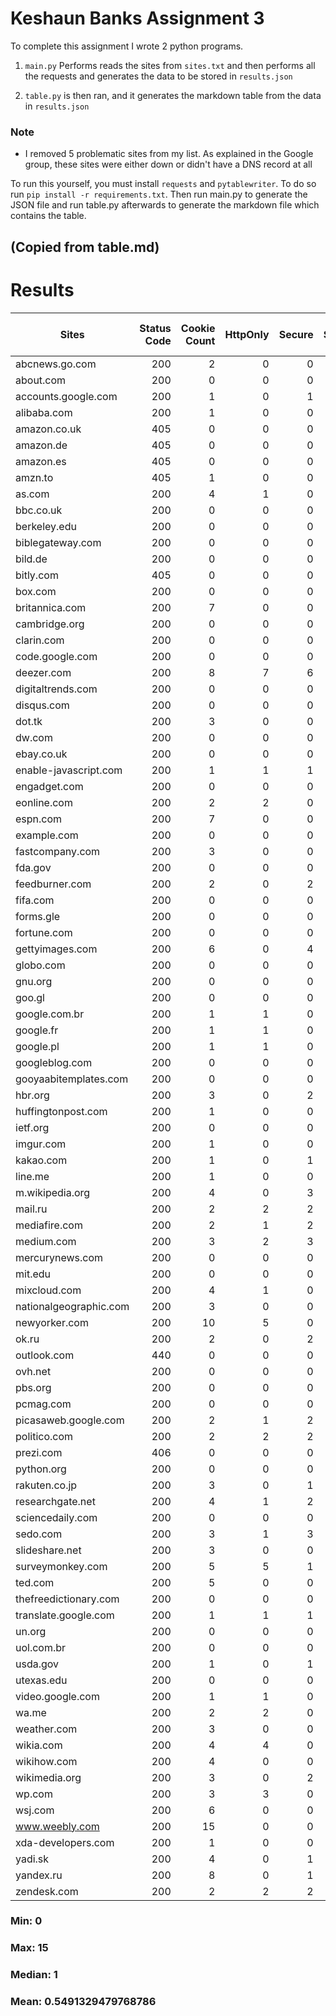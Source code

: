 # Keshaun Banks Assignment 3
To complete this assignment I wrote 2 python programs.
1) ``main.py`` Performs reads the sites from ``sites.txt`` and then performs all the requests and generates the data to be stored in ``results.json``

2) ``table.py`` is then ran, and it generates the markdown table from the data in ``results.json``

### Note
* I removed 5 problematic sites from my list. As explained in the Google group, these sites were either down or didn't have a DNS record at all

To run this yourself, you must install ``requests`` and ``pytablewriter``. To do so run ``pip install -r requirements.txt``. Then run main.py to generate the JSON file and run table.py afterwards to generate the markdown file
which contains the table.

## (Copied from table.md)
# Results
|        Sites         |Status Code|Cookie Count|HttpOnly|Secure|SameSite|SameSite Strict|SameSite Lax|SameSite None|Path|Non-default Path|
|----------------------|----------:|-----------:|-------:|-----:|-------:|--------------:|-----------:|------------:|---:|---------------:|
|abcnews.go.com        |        200|           2|       0|     0|       0|              0|           0|            0|   2|               0|
|about.com             |        200|           0|       0|     0|       0|              0|           0|            0|   0|               0|
|accounts.google.com   |        200|           1|       0|     1|       1|              0|           0|            0|   1|               0|
|alibaba.com           |        200|           1|       0|     0|       0|              0|           0|            0|   1|               0|
|amazon.co.uk          |        405|           0|       0|     0|       0|              0|           0|            0|   0|               0|
|amazon.de             |        405|           0|       0|     0|       0|              0|           0|            0|   0|               0|
|amazon.es             |        405|           0|       0|     0|       0|              0|           0|            0|   0|               0|
|amzn.to               |        405|           1|       0|     0|       0|              0|           0|            0|   1|               0|
|as.com                |        200|           4|       1|     0|       1|              0|           0|            1|   4|               0|
|bbc.co.uk             |        200|           0|       0|     0|       0|              0|           0|            0|   0|               0|
|berkeley.edu          |        200|           0|       0|     0|       0|              0|           0|            0|   0|               0|
|biblegateway.com      |        200|           0|       0|     0|       0|              0|           0|            0|   0|               0|
|bild.de               |        200|           0|       0|     0|       0|              0|           0|            0|   0|               0|
|bitly.com             |        405|           0|       0|     0|       0|              0|           0|            0|   0|               0|
|box.com               |        200|           0|       0|     0|       0|              0|           0|            0|   0|               0|
|britannica.com        |        200|           7|       0|     0|       0|              0|           0|            0|   7|               0|
|cambridge.org         |        200|           0|       0|     0|       0|              0|           0|            0|   0|               0|
|clarin.com            |        200|           0|       0|     0|       0|              0|           0|            0|   0|               0|
|code.google.com       |        200|           0|       0|     0|       0|              0|           0|            0|   0|               0|
|deezer.com            |        200|           8|       7|     6|       7|              0|           0|            7|   8|               0|
|digitaltrends.com     |        200|           0|       0|     0|       0|              0|           0|            0|   0|               0|
|disqus.com            |        200|           0|       0|     0|       0|              0|           0|            0|   0|               0|
|dot.tk                |        200|           3|       0|     0|       0|              0|           0|            0|   3|               0|
|dw.com                |        200|           0|       0|     0|       0|              0|           0|            0|   0|               0|
|ebay.co.uk            |        200|           0|       0|     0|       0|              0|           0|            0|   0|               0|
|enable-javascript.com |        200|           1|       1|     1|       0|              0|           1|            0|   1|               0|
|engadget.com          |        200|           0|       0|     0|       0|              0|           0|            0|   0|               0|
|eonline.com           |        200|           2|       2|     0|       2|              2|           0|            0|   2|               0|
|espn.com              |        200|           7|       0|     0|       0|              0|           0|            0|   7|               0|
|example.com           |        200|           0|       0|     0|       0|              0|           0|            0|   0|               0|
|fastcompany.com       |        200|           3|       0|     0|       0|              0|           0|            0|   3|               0|
|fda.gov               |        200|           0|       0|     0|       0|              0|           0|            0|   0|               0|
|feedburner.com        |        200|           2|       0|     2|       1|              0|           0|            0|   2|               0|
|fifa.com              |        200|           0|       0|     0|       0|              0|           0|            0|   0|               0|
|forms.gle             |        200|           0|       0|     0|       0|              0|           0|            0|   0|               0|
|fortune.com           |        200|           0|       0|     0|       0|              0|           0|            0|   0|               0|
|gettyimages.com       |        200|           6|       0|     4|       6|              0|           0|            0|   6|               0|
|globo.com             |        200|           0|       0|     0|       0|              0|           0|            0|   0|               0|
|gnu.org               |        200|           0|       0|     0|       0|              0|           0|            0|   0|               0|
|goo.gl                |        200|           0|       0|     0|       0|              0|           0|            0|   0|               0|
|google.com.br         |        200|           1|       1|     0|       1|              0|           0|            0|   1|               0|
|google.fr             |        200|           1|       1|     0|       1|              0|           0|            0|   1|               0|
|google.pl             |        200|           1|       1|     0|       1|              0|           0|            0|   1|               0|
|googleblog.com        |        200|           0|       0|     0|       0|              0|           0|            0|   0|               0|
|gooyaabitemplates.com |        200|           0|       0|     0|       0|              0|           0|            0|   0|               0|
|hbr.org               |        200|           3|       0|     2|       2|              0|           0|            0|   3|               0|
|huffingtonpost.com    |        200|           1|       0|     0|       0|              0|           0|            0|   1|               0|
|ietf.org              |        200|           0|       0|     0|       0|              0|           0|            0|   0|               0|
|imgur.com             |        200|           1|       0|     0|       0|              0|           0|            0|   1|               0|
|kakao.com             |        200|           1|       0|     1|       0|              0|           0|            0|   1|               0|
|line.me               |        200|           1|       0|     0|       0|              0|           0|            0|   1|               0|
|m.wikipedia.org       |        200|           4|       0|     3|       4|              0|           0|            0|   4|               0|
|mail.ru               |        200|           2|       2|     2|       2|              0|           0|            2|   2|               0|
|mediafire.com         |        200|           2|       1|     2|       0|              0|           0|            1|   2|               0|
|medium.com            |        200|           3|       2|     3|       2|              0|           0|            2|   3|               0|
|mercurynews.com       |        200|           0|       0|     0|       0|              0|           0|            0|   0|               0|
|mit.edu               |        200|           0|       0|     0|       0|              0|           0|            0|   0|               0|
|mixcloud.com          |        200|           4|       1|     0|       1|              0|           1|            0|   4|               0|
|nationalgeographic.com|        200|           3|       0|     0|       0|              0|           0|            0|   3|               0|
|newyorker.com         |        200|          10|       5|     0|       7|              1|           0|            4|  10|               0|
|ok.ru                 |        200|           2|       0|     2|       2|              0|           0|            0|   2|               0|
|outlook.com           |        440|           0|       0|     0|       0|              0|           0|            0|   0|               0|
|ovh.net               |        200|           0|       0|     0|       0|              0|           0|            0|   0|               0|
|pbs.org               |        200|           0|       0|     0|       0|              0|           0|            0|   0|               0|
|pcmag.com             |        200|           0|       0|     0|       0|              0|           0|            0|   0|               0|
|picasaweb.google.com  |        200|           2|       1|     2|       2|              0|           0|            0|   2|               0|
|politico.com          |        200|           2|       2|     2|       2|              0|           0|            2|   2|               0|
|prezi.com             |        406|           0|       0|     0|       0|              0|           0|            0|   0|               0|
|python.org            |        200|           0|       0|     0|       0|              0|           0|            0|   0|               0|
|rakuten.co.jp         |        200|           3|       0|     1|       0|              0|           0|            0|   3|               0|
|researchgate.net      |        200|           4|       1|     2|       3|              0|           0|            1|   4|               0|
|sciencedaily.com      |        200|           0|       0|     0|       0|              0|           0|            0|   0|               0|
|sedo.com              |        200|           3|       1|     3|       2|              0|           0|            1|   3|               0|
|slideshare.net        |        200|           3|       0|     0|       0|              0|           0|            0|   3|               0|
|surveymonkey.com      |        200|           5|       5|     1|       5|              0|           0|            0|   5|               0|
|ted.com               |        200|           5|       0|     0|       0|              0|           0|            0|   5|               0|
|thefreedictionary.com |        200|           0|       0|     0|       0|              0|           0|            0|   0|               0|
|translate.google.com  |        200|           1|       1|     1|       1|              0|           0|            0|   1|               0|
|un.org                |        200|           0|       0|     0|       0|              0|           0|            0|   0|               0|
|uol.com.br            |        200|           0|       0|     0|       0|              0|           0|            0|   0|               0|
|usda.gov              |        200|           1|       0|     1|       0|              0|           0|            0|   1|               0|
|utexas.edu            |        200|           0|       0|     0|       0|              0|           0|            0|   0|               0|
|video.google.com      |        200|           1|       1|     0|       1|              0|           0|            0|   1|               0|
|wa.me                 |        200|           2|       2|     0|       2|              0|           0|            2|   2|               0|
|weather.com           |        200|           3|       0|     0|       3|              0|           0|            0|   3|               0|
|wikia.com             |        200|           4|       4|     0|       4|              0|           0|            4|   4|               0|
|wikihow.com           |        200|           4|       0|     0|       4|              0|           0|            0|   4|               0|
|wikimedia.org         |        200|           3|       0|     2|       3|              0|           0|            0|   3|               0|
|wp.com                |        200|           3|       3|     0|       3|              1|           0|            2|   3|               0|
|wsj.com               |        200|           6|       0|     0|       0|              0|           0|            0|   6|               0|
|www.weebly.com        |        200|          15|       0|     0|       0|              0|           0|            0|  15|               0|
|xda-developers.com    |        200|           1|       0|     0|       0|              0|           0|            0|   1|               0|
|yadi.sk               |        200|           4|       0|     1|       4|              0|           0|            0|   4|               0|
|yandex.ru             |        200|           8|       0|     1|       3|              0|           0|            0|   8|               0|
|zendesk.com           |        200|           2|       2|     2|       2|              0|           0|            2|   2|               0|

### Min: 0 

### Max: 15 

### Median: 1 

### Mean: 0.5491329479768786 
